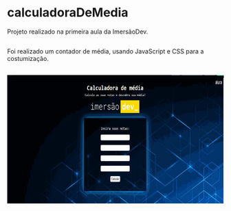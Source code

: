 # calculadoraDeMedia
Projeto realizado na primeira aula da ImersãoDev.
##

Foi realizado um contador de média, usando JavaScript e CSS para a costumização.


##
<div align="center">
  <img height= "300em" src="calculadoraDeMedia.gif">
</div>
